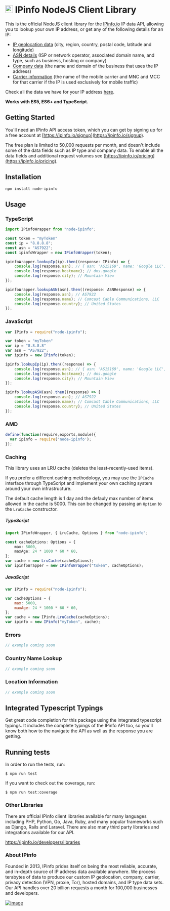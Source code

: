 # [<img src="https://ipinfo.io/static/ipinfo-small.svg" alt="IPinfo" width="24"/>](https://ipinfo.io/) IPinfo NodeJS Client Library

This is the official NodeJS client library for the [IPinfo.io](https://ipinfo.io) IP data API, allowing you to lookup your own IP address, or get any of the following details for an IP:

- [IP geolocation data](https://ipinfo.io/ip-geolocation-api) (city, region, country, postal code, latitude and longitude)
- [ASN details](https://ipinfo.io/asn-api) (ISP or network operator, associated domain name, and type, such as business, hosting or company)
- [Company data](https://ipinfo.io/ip-company-api) (the name and domain of the business that uses the IP address)
- [Carrier information](https://ipinfo.io/ip-carrier-api) (the name of the mobile carrier and MNC and MCC for that carrier if the IP is used exclusively for mobile traffic)

Check all the data we have for your IP address [here](https://ipinfo.io/what-is-my-ip).

**Works with ES5, ES6+ and TypeScript.**

## Getting Started

You'll need an IPinfo API access token, which you can get by signing up for a free account at [https://ipinfo.io/signup](https://ipinfo.io/signup).

The free plan is limited to 50,000 requests per month, and doesn't include some of the data fields such as IP type and company data. To enable all the data fields and additional request volumes see [https://ipinfo.io/pricing](https://ipinfo.io/pricing).

## Installation

```sh
npm install node-ipinfo
```

## Usage

### TypeScript

```typescript
import IPinfoWrapper from "node-ipinfo";

const token = "myToken"
const ip = "8.8.8.8";
const asn = "AS7922";
const ipinfoWrapper = new IPinfoWrapper(token);

ipinfoWrapper.lookupIp(ip).then((response: IPinfo) => {
    console.log(response.asn); // { asn: 'AS15169', name: 'Google LLC', domain: 'google.com', route: '8.8.8.0/24', type: 'business' }
    console.log(response.hostname); // dns.google
    console.log(response.city); // Mountain View
});

ipinfoWrapper.lookupASN(asn).then((response: ASNResponse) => {
    console.log(response.asn); // AS7922
    console.log(response.name); // Comcast Cable Communications, LLC
    console.log(response.country); // United States
});
```

### JavaScript

```javascript
var IPinfo = require("node-ipinfo");

var token = "myToken"
var ip = "8.8.8.8"
var asn = "AS7922";
var ipinfo = new IPinfo(token);

ipinfo.lookupIp(ip).then((response) => {
    console.log(response.asn); // { asn: 'AS15169', name: 'Google LLC', domain: 'google.com', route: '8.8.8.0/24', type: 'business' }
    console.log(response.hostname); // dns.google
    console.log(response.city); // Mountain View
});

ipinfo.lookupASN(asn).then((response) => {
    console.log(response.asn); // AS7922
    console.log(response.name); // Comcast Cable Communications, LLC
    console.log(response.country); // United States
});
```

### AMD

```javascript
define(function(require,exports,module){
  var ipinfo = require('node-ipinfo');
});
```

### Caching

This library uses an LRU cache (deletes the least-recently-used items).

If you prefer a different caching methodology, you may use the `IPCache` interface through TypeScript and implement your own caching system around your own infrastructure.

The default cache length is 1 day and the defauly max number of items allowed in the cache is 5000. This can be changed by passing an `Option` to the `LruCache` constructor.

##### TypeScript

```typescript
import IPinfoWrapper, { LruCache, Options } from "node-ipinfo";

const cacheOptions: Options = {
    max: 5000,
    maxAge: 24 * 1000 * 60 * 60,
};
var cache = new LruCache(cacheOptions);
var ipinfoWrapper = new IPinfoWrapper("token", cacheOptions);
```

##### JavaScript

```javascript
var IPinfo = require("node-ipinfo");

var cacheOptions = {
    max: 5000,
    maxAge: 24 * 1000 * 60 * 60,
};
var cache = new IPinfo.LruCache(cacheOptions);
var ipinfo = new IPinfo("myToken", cache);
```

### Errors

```javascript
// example coming soon
```

### Country Name Lookup

```javascript
// example coming soon
```

### Location Information

```javascript
// example coming soon
```

## Integrated Typescript Typings

Get great code completion for this package using the integrated typescript typings. It includes the complete typings of the IPinfo API too, so you'll know both how to the navigate the API as well as the response you are getting.

## Running tests

In order to run the tests, run:

    $ npm run test

If you want to check out the coverage, run:

    $ npm run test:coverage

### Other Libraries

There are official IPinfo client libraries available for many languages including PHP, Python, Go, Java, Ruby, and many popular frameworks such as Django, Rails and Laravel. There are also many third party libraries and integrations available for our API.

https://ipinfo.io/developers/libraries

### About IPinfo

Founded in 2013, IPinfo prides itself on being the most reliable, accurate, and in-depth source of IP address data available anywhere. We process terabytes of data to produce our custom IP geolocation, company, carrier, privacy detection (VPN, proxie, Tor), hosted domains, and IP type data sets. Our API handles over 20 billion requests a month for 100,000 businesses and developers.

[![image](https://avatars3.githubusercontent.com/u/15721521?s=128&u=7bb7dde5c4991335fb234e68a30971944abc6bf3&v=4)](https://ipinfo.io/)
